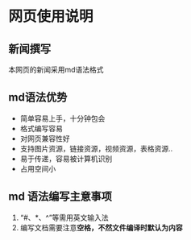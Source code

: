 # 网页使用说明
## 新闻撰写
本网页的新闻采用md语法格式
## md语法优势
* 简单容易上手，十分钟包会
* 格式编写容易
* 对网页兼容性好
* 支持图片资源，链接资源，视频资源，表格资源..
* 易于传递，容易被计算机识别
* 占用空间小
## md 语法编写主意事项
1. “#、*、^”等需用<span color="red">英文输入法</span>
2. 编写文档需要注意<strong color="red">空格，不然文件编译时默认为内容</strong>